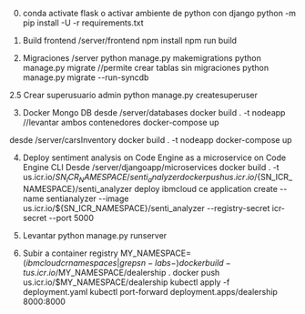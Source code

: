 0. conda activate flask
o activar ambiente de python con django
python -m pip install -U -r requirements.txt 

1. Build frontend
/server/frontend
npm install
npm run build

2. Migraciones
/server
python manage.py makemigrations
python manage.py migrate
//permite crear tablas sin migraciones
python manage.py migrate --run-syncdb

2.5 Crear superusuario admin
python manage.py createsuperuser

3. Docker Mongo DB
desde /server/databases
docker build . -t nodeapp
//levantar ambos contenedores
docker-compose up 

desde /server/carsInventory
docker build . -t nodeapp
docker-compose up

4. Deploy sentiment analysis on Code Engine as a microservice
on Code Engine CLI
Desde /server/djangoapp/microservices
docker build . -t us.icr.io/${SN_ICR_NAMESPACE}/senti_analyzer
docker push us.icr.io/${SN_ICR_NAMESPACE}/senti_analyzer
deploy
ibmcloud ce application create --name sentianalyzer --image us.icr.io/${SN_ICR_NAMESPACE}/senti_analyzer --registry-secret icr-secret --port 5000

5. Levantar
python manage.py runserver

6. Subir a container registry
MY_NAMESPACE=$(ibmcloud cr namespaces | grep sn-labs-)
docker build -t us.icr.io/$MY_NAMESPACE/dealership .
docker push us.icr.io/$MY_NAMESPACE/dealership
kubectl apply -f deployment.yaml
kubectl port-forward deployment.apps/dealership 8000:8000
